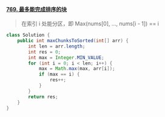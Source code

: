 #### [769. 最多能完成排序的块](https://leetcode.cn/problems/max-chunks-to-make-sorted/)

> 在索引 i 处能分区，即 Max(nums[0], …, nums[i - 1]) == i 

``` java
class Solution {
    public int maxChunksToSorted(int[] arr) {
        int len = arr.length;
        int res = 0;
        int max = Integer.MIN_VALUE;
        for (int i = 0; i < len; i++) {
            max = Math.max(max, arr[i]);
            if (max == i) {
                res++;
            }
        }
        return res;
    }
}
```

